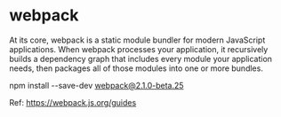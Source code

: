 # webpack

At its core, webpack is a static module bundler for modern JavaScript applications. When webpack processes your application, it recursively builds a dependency graph that includes every module your application needs, then packages all of those modules into one or more bundles.

npm install --save-dev webpack@2.1.0-beta.25

Ref: https://webpack.js.org/guides
	
	

